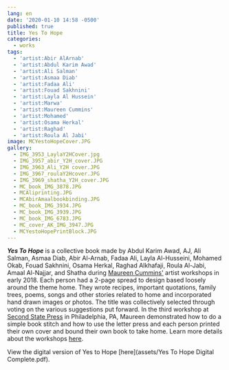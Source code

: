 ```yaml
---
lang: en
date: '2020-01-10 14:58 -0500'
published: true
title: Yes To Hope
categories:
  - works
tags:
  - 'artist:Abir AlArnab'
  - 'artist:Abdul Karim Awad'
  - 'artist:Ali Salman'
  - 'artist:Asmaa Diab'
  - 'artist:Fadaa Ali'
  - 'artist:Fouad Sakhnini'
  - 'artist:Layla Al Hussein'
  - 'artist:Marwa'
  - 'artist:Maureen Cummins'
  - 'artist:Mohamed'
  - 'artist:Osama Herkal'
  - 'artist:Raghad'
  - 'artist:Roula Al Jabi'
image: MCYestoHopeCover.JPG
gallery:
  - IMG_3953_LaylaY2HCover.jpg
  - IMG_3957_abir_Y2H_cover.JPG
  - IMG_3963_Ali_Y2H cover.JPG
  - IMG_3967_roulaY2Hcover.JPG
  - IMG_3969_shatha_Y2H_cover.JPG
  - MC_book_IMG_3878.JPG
  - MCAliprinting.JPG
  - MCAbirAmaalbookbinding.JPG
  - MC_book_IMG_3934.JPG
  - MC_book_IMG_3939.JPG
  - MC_book_IMG_6783.JPG
  - MC_cover_AK_IMG_3947.JPG
  - MCYestoHopePrintBlock.JPG
---
```

***Yes To Hope*** is a collective book made by Abdul Karim Awad, AJ, Ali Salman, Asmaa Diab, Abir Al-Arnab, Fadaa Ali, Layla Al-Husseini, Mohamed Okab, Fouad Sakhnini, Osama Herkal, Raghad Alkhafaji, Roula Al-Jabi, Amaal Al-Najjar, and Shatha during [Maureen Cummins'](http://www.maureencummins.com/) artist workshops in early 2018. Each person had a 2-page spread to design based loosely around the theme home. They wrote recipes, important quotations, family trees, poems, songs and other stories related to home and incorporated hand drawn images or photos. The title was collectively selected through voting on the various suggestions put forward.  In the third workshop at [Second State Press](http://www.secondstatepress.org/) in Philadelphia, PA, Maureen demonstrated how to do a simple book stitch and how to use the letter press and each person printed their own cover and bound their own book to take home. Learn more details about the workshops [here](http://fps.swarthmore.edu/workshops/workshops-with-maureen-cummins/). 

View the digital version of Yes to Hope [here](assets/Yes To Hope Digital Complete.pdf).
